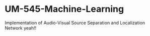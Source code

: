 # UM-545-Machine-Learning
Implementation of Audio-Visual Source Separation and Localization Network
yeah!!